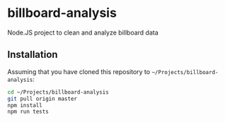 # billboard-analysis
Node.JS project to clean and analyze billboard data

## Installation
Assuming that you have cloned this repository to
`~/Projects/billboard-analysis`:

```sh
cd ~/Projects/billboard-analysis
git pull origin master
npm install
npm run tests
```
